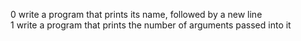 0 write a program that prints its name, followed by a new line  
1 write a program that prints the number of arguments passed into it  
